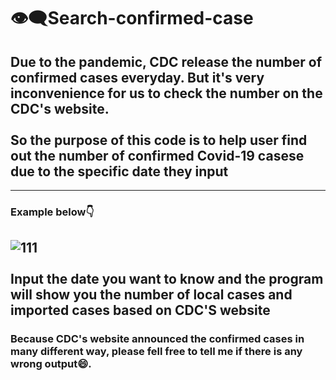# 👁‍🗨Search-confirmed-case
## Due to the pandemic, CDC release the number of confirmed cases everyday. But it's very inconvenience for us to check the number on the CDC's website. <br><br/>So the purpose of this code is to help user find out the number of confirmed  Covid-19 casese due to the specific date they input
---
### Example below👇
![111](https://user-images.githubusercontent.com/79236612/130445758-98d6ce35-bdf3-47cb-9431-2fbbe8f01d1c.png) <br></br> Input the date you want to know and the program will show you the number of local cases and imported cases based on CDC'S website
---
### Because CDC's website announced the confirmed cases in many different way, please fell free to tell me if there is any wrong output😄.

